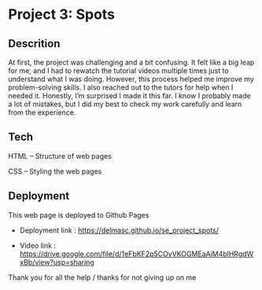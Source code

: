 # Project 3: Spots

## Descrition

At first, the project was challenging and a bit confusing. It felt like a big leap for me, and I had to rewatch the tutorial videos multiple times just to understand what I was doing. However, this process helped me improve my problem-solving skills. I also reached out to the tutors for help when I needed it. Honestly, I’m surprised I made it this far. I know I probably made a lot of mistakes, but I did my best to check my work carefully and learn from the experience.

## Tech

HTML – Structure of web pages

CSS – Styling the web pages

## Deployment

This web page is deployed to Github Pages

- Deployment link : https://delmasc.github.io/se_project_spots/

- Video link : https://drive.google.com/file/d/1eFbKF2p5COvVKOGMEaAjM4blHRgdWxBb/view?usp=sharing

Thank you for all the help / thanks for not giving up on me
